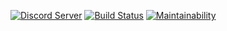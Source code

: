[![Discord Server](https://img.shields.io/discord/572880907682447380%20.svg?logo=discord&style=for-the-badge)](https://discord.gg/Y5eA3dW)
[![Build Status](https://img.shields.io/github/workflow/status/kruhlmann/gatekeeper/node?style=for-the-badge)](https://github.com/Kruhlmann/gatekeeper/actions)
[![Maintainability](https://img.shields.io/codeclimate/maintainability/Kruhlmann/gatekeeper.svg?style=for-the-badge)](https://codeclimate.com/github/Kruhlmann/gatekeeper/maintainability)
